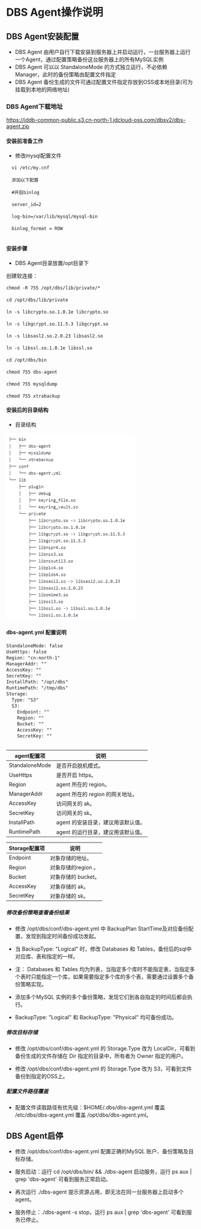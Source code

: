 # DBS Agent操作说明

## DBS Agent安装配置

* DBS Agent 由用户自行下载安装到服务器上并启动运行，一台服务器上运行一个Agent，通过配置策略备份这台服务器上的所有MySQL实例
* DBS Agent 可以以 StandaloneMode 的方式独立运行，不必依赖 Manager，此时的备份策略由配置文件指定
* DBS Agent 备份生成的文件可通过配置文件指定存放到OSS或本地目录(可为挂载到本地的网络地址)

### DBS Agent下载地址

https://jddb-common-public.s3.cn-north-1.jdcloud-oss.com/dbsv2/dbs-agent.zip


#### 安装前准备工作

* 修改mysql配置文件
```
  vi /etc/my.cnf

  添加以下配置

  #开启binlog

  server_id=2

  log-bin=/var/lib/mysql/mysql-bin

  binlog_format = ROW
  
  ```


#### 安装步骤

* DBS Agent目录放置/opt目录下

创建软连接：

```
chmod -R 755 /opt/dbs/lib/private/*

cd /opt/dbs/lib/private

ln -s libcrypto.so.1.0.1e libcrypto.so

ln -s libgcrypt.so.11.5.3 libgcrypt.so

ln -s libsasl2.so.2.0.23 libsasl2.so

ln -s libssl.so.1.0.1e libssl.so

cd /opt/dbs/bin

chmod 755 dbs-agent

chmod 755 mysqldump

chmod 755 xtrabackup

```

#### 安装后的目录结构
* 目录结构

![](../../image/DBS/dbs-agent-operation1.png)

#### dbs-agent.yml 配置说明

```
StandaloneMode: false
UseHttps: false
Region: "cn-north-1"
ManagerAddr: ""
AccessKey: ""
SecretKey: ""
InstallPath: "/opt/dbs"
RuntimePath: "/tmp/dbs"
Storage:
  Type: "S3"
  S3:
    Endpoint: ""
    Region: ""
    Bucket: ""
    AccessKey: ""
    SecretKey: ""
  
```

| agent配置项	 | 说明	            |
| -------------- | ---------------     |
| StandaloneMode | 是否开启脱机模式。| 
| UseHttps       | 是否开启 https。 |
| Region         | agent 所在的 region。|
| ManagerAddr    | agent 所在的 region 的网关地址。| 
| AccessKey      | 访问网关的 ak。 |
| SecretKey      | 访问网关的 sk。|
| InstallPath    | agent 的安装目录，建议用该默认值。| 
| RuntimePath    | agent 的运行目录，建议用该默认值。 |

| Storage配置项  | 说明	            |
| -------------- | ---------------  |
| Endpoint       | 对象存储的地址。|
| Region         | 对象存储的region 。| 
| Bucket         | 对象存储的 bucket。 |
| AccessKey      | 对象存储的 ak。|
| SecretKey      | 对象存储的 sk。|

##### 修改备份策略查看备份结果

* 修改 /opt/dbs/conf/dbs-agent.yml 中 BackupPlan StartTime及对应备份配置，发现到指定时间备份成功发起。

* 当 BackupType: "Logical" 时，修改 Databases 和 Tables，备份后的sql中对应库、表和指定的一样。

* 注： Databases 和 Tables 均为列表，当指定多个库时不能指定表，当指定多个表时只能指定一个库，如果需要指定多个库的多个表，需要通过设置多个备份策略实现。

* 添加多个MySQL 实例的多个备份策略，发现它们到各自指定的时间后都会执行。

* BackupType: "Logical" 和 BackupType: "Physical" 均可备份成功。

##### 修改目标存储
* 修改 /opt/dbs/conf/dbs-agent.yml 的 Storage.Type 改为 LocalDir，可看到备份生成的文件存储在 Dir 指定的目录中，所有者为 Owner 指定的用户。

* 修改 /opt/dbs/conf/dbs-agent.yml 的 Storage.Type 改为 S3，可看到文件备份到指定的OSS上。

##### 配置文件路径覆盖

* 配置文件读取路径有优先级：$HOME/.dbs/dbs-agent.yml 覆盖 /etc/dbs/dbs-agent.yml 覆盖 /opt/dbs/dbs-agent.yml。

## DBS Agent启停

* 修改 /opt/dbs/conf/dbs-agent.yml 配置正确的MySQL 账户、备份策略及目标存储。

* 服务启动：运行 cd /opt/dbs/bin/ && ./dbs-agent 启动服务，运行 ps aux | grep 'dbs-agent' 可看到服务正常启动。

* 再次运行 ./dbs-agent 提示资源占用，即无法在同一台服务器上启动多个 agent。

* 服务停止：./dbs-agent -s stop，运行 ps aux | grep 'dbs-agent' 可看到服务已停止。
